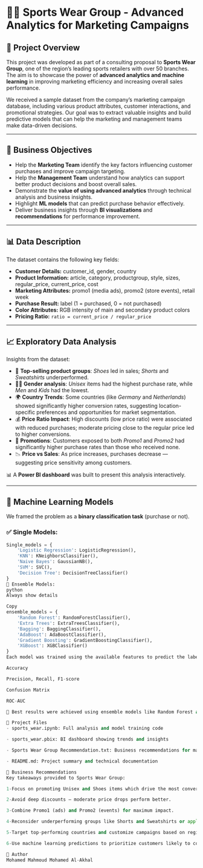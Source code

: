 # 🏃‍♂️ Sports Wear Group - Advanced Analytics for Marketing Campaigns

## 📌 Project Overview

This project was developed as part of a consulting proposal to **Sports Wear Group**, one of the region’s leading sports retailers with over 50 branches. The aim is to showcase the power of **advanced analytics and machine learning** in improving marketing efficiency and increasing overall sales performance.

We received a sample dataset from the company’s marketing campaign database, including various product attributes, customer interactions, and promotional strategies. Our goal was to extract valuable insights and build predictive models that can help the marketing and management teams make data-driven decisions.

---

## 🎯 Business Objectives

- Help the **Marketing Team** identify the key factors influencing customer purchases and improve campaign targeting.
- Help the **Management Team** understand how analytics can support better product decisions and boost overall sales.
- Demonstrate the **value of using advanced analytics** through technical analysis and business insights.
- Highlight **ML models** that can predict purchase behavior effectively.
- Deliver business insights through **BI visualizations** and **recommendations** for performance improvement.

---

## 📊 Data Description

The dataset contains the following key fields:
- **Customer Details:** customer_id, gender, country
- **Product Information:** article, category, productgroup, style, sizes, regular_price, current_price, cost
- **Marketing Attributes:** promo1 (media ads), promo2 (store events), retail week
- **Purchase Result:** label (1 = purchased, 0 = not purchased)
- **Color Attributes:** RGB intensity of main and secondary product colors
- **Pricing Ratio:** `ratio = current_price / regular_price`

---

## 📈 Exploratory Data Analysis

Insights from the dataset:

- 📌 **Top-selling product groups**: *Shoes* led in sales; *Shorts* and *Sweatshirts* underperformed.
- 🧍‍♂️ **Gender analysis**: *Unisex* items had the highest purchase rate, while *Men* and *Kids* had the lowest.
- 🌍 **Country Trends**: Some countries (like *Germany* and *Netherlands*) showed significantly higher conversion rates, suggesting location-specific preferences and opportunities for market segmentation.
- 💰 **Price Ratio Impact**: High discounts (low price ratio) were associated with reduced purchases; moderate pricing close to the regular price led to higher conversions.
- 🎯 **Promotions**: Customers exposed to both *Promo1* and *Promo2* had significantly higher purchase rates than those who received none.
- 📉 **Price vs Sales**: As price increases, purchases decrease — suggesting price sensitivity among customers.

📊 A **Power BI dashboard** was built to present this analysis interactively.

---

## 🧠 Machine Learning Models

We framed the problem as a **binary classification task** (purchase or not).

### ✅ Single Models:
```python
Single_models = {
    'Logistic Regression': LogisticRegression(),
    'KNN': KNeighborsClassifier(),
    'Naive Bayes': GaussianNB(),
    'SVM': SVC(),
    'Decision Tree': DecisionTreeClassifier()
}
🔁 Ensemble Models:
python
Always show details

Copy
ensemble_models = {
    'Random Forest': RandomForestClassifier(),
    'Extra Trees': ExtraTreesClassifier(),
    'Bagging': BaggingClassifier(),
    'AdaBoost': AdaBoostClassifier(),
    'Gradient Boosting': GradientBoostingClassifier(),
    'XGBoost': XGBClassifier()
}
Each model was trained using the available features to predict the label (conversion). Performance was evaluated using:

Accuracy

Precision, Recall, F1-score

Confusion Matrix

ROC-AUC

📌 Best results were achieved using ensemble models like Random Forest and Bagging, which captured complex patterns in customer behavior.

📂 Project Files
- sports_wear.ipynb: Full analysis and model training code

- sports_wear.pbix: BI dashboard showing trends and insights

- Sports Wear Group Recommendation.txt: Business recommendations for marketing & pricing

- README.md: Project summary and technical documentation

📝 Business Recommendations
Key takeaways provided to Sports Wear Group:

1-Focus on promoting Unisex and Shoes items which drive the most conversions.

2-Avoid deep discounts — moderate price drops perform better.

3-Combine Promo1 (ads) and Promo2 (events) for maximum impact.

4-Reconsider underperforming groups like Shorts and Sweatshirts or apply targeted promotions.

5-Target top-performing countries and customize campaigns based on regional behavior.

6-Use machine learning predictions to prioritize customers likely to convert.

🤝 Author
Mohamed Mahmoud Mohamed Al-Akhal
